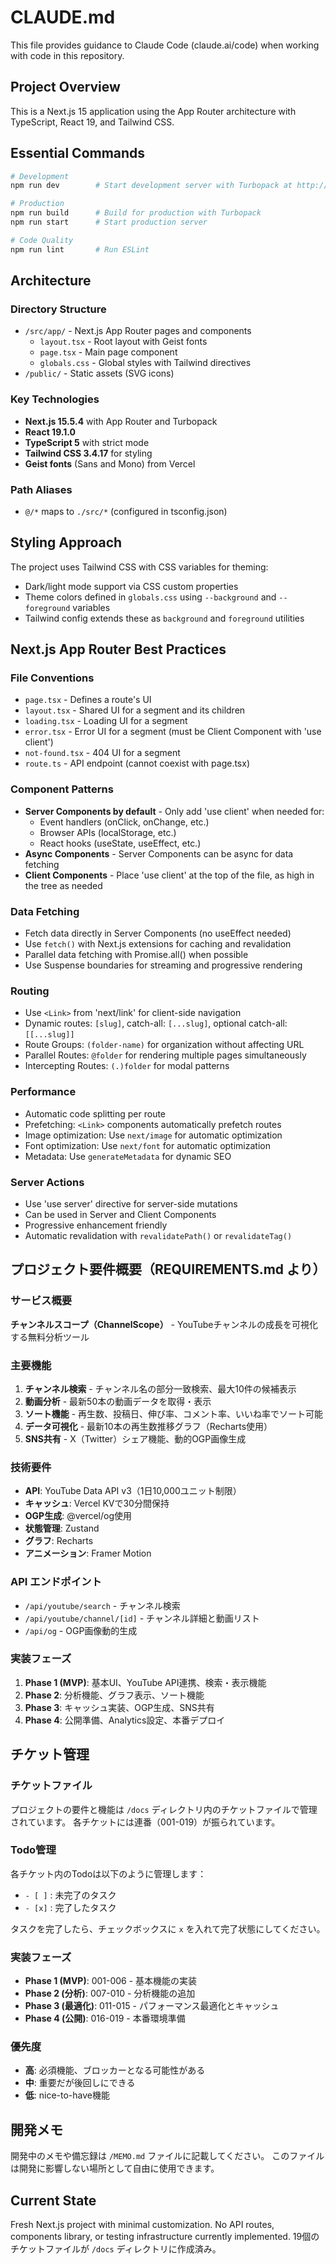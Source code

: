 # CLAUDE.md

This file provides guidance to Claude Code (claude.ai/code) when working with code in this repository.

## Project Overview

This is a Next.js 15 application using the App Router architecture with TypeScript, React 19, and Tailwind CSS.

## Essential Commands

```bash
# Development
npm run dev        # Start development server with Turbopack at http://localhost:3000

# Production
npm run build      # Build for production with Turbopack
npm run start      # Start production server

# Code Quality
npm run lint       # Run ESLint
```

## Architecture

### Directory Structure
- `/src/app/` - Next.js App Router pages and components
  - `layout.tsx` - Root layout with Geist fonts
  - `page.tsx` - Main page component
  - `globals.css` - Global styles with Tailwind directives
- `/public/` - Static assets (SVG icons)

### Key Technologies
- **Next.js 15.5.4** with App Router and Turbopack
- **React 19.1.0**
- **TypeScript 5** with strict mode
- **Tailwind CSS 3.4.17** for styling
- **Geist fonts** (Sans and Mono) from Vercel

### Path Aliases
- `@/*` maps to `./src/*` (configured in tsconfig.json)

## Styling Approach

The project uses Tailwind CSS with CSS variables for theming:
- Dark/light mode support via CSS custom properties
- Theme colors defined in `globals.css` using `--background` and `--foreground` variables
- Tailwind config extends these as `background` and `foreground` utilities

## Next.js App Router Best Practices

### File Conventions
- `page.tsx` - Defines a route's UI
- `layout.tsx` - Shared UI for a segment and its children
- `loading.tsx` - Loading UI for a segment
- `error.tsx` - Error UI for a segment (must be Client Component with 'use client')
- `not-found.tsx` - 404 UI for a segment
- `route.ts` - API endpoint (cannot coexist with page.tsx)

### Component Patterns
- **Server Components by default** - Only add 'use client' when needed for:
  - Event handlers (onClick, onChange, etc.)
  - Browser APIs (localStorage, etc.)
  - React hooks (useState, useEffect, etc.)
- **Async Components** - Server Components can be async for data fetching
- **Client Components** - Place 'use client' at the top of the file, as high in the tree as needed

### Data Fetching
- Fetch data directly in Server Components (no useEffect needed)
- Use `fetch()` with Next.js extensions for caching and revalidation
- Parallel data fetching with Promise.all() when possible
- Use Suspense boundaries for streaming and progressive rendering

### Routing
- Use `<Link>` from 'next/link' for client-side navigation
- Dynamic routes: `[slug]`, catch-all: `[...slug]`, optional catch-all: `[[...slug]]`
- Route Groups: `(folder-name)` for organization without affecting URL
- Parallel Routes: `@folder` for rendering multiple pages simultaneously
- Intercepting Routes: `(.)folder` for modal patterns

### Performance
- Automatic code splitting per route
- Prefetching: `<Link>` components automatically prefetch routes
- Image optimization: Use `next/image` for automatic optimization
- Font optimization: Use `next/font` for automatic optimization
- Metadata: Use `generateMetadata` for dynamic SEO

### Server Actions
- Use 'use server' directive for server-side mutations
- Can be used in Server and Client Components
- Progressive enhancement friendly
- Automatic revalidation with `revalidatePath()` or `revalidateTag()`

## プロジェクト要件概要（REQUIREMENTS.md より）

### サービス概要
**チャンネルスコープ（ChannelScope）** - YouTubeチャンネルの成長を可視化する無料分析ツール

### 主要機能
1. **チャンネル検索** - チャンネル名の部分一致検索、最大10件の候補表示
2. **動画分析** - 最新50本の動画データを取得・表示
3. **ソート機能** - 再生数、投稿日、伸び率、コメント率、いいね率でソート可能
4. **データ可視化** - 最新10本の再生数推移グラフ（Recharts使用）
5. **SNS共有** - X（Twitter）シェア機能、動的OGP画像生成

### 技術要件
- **API**: YouTube Data API v3（1日10,000ユニット制限）
- **キャッシュ**: Vercel KVで30分間保持
- **OGP生成**: @vercel/og使用
- **状態管理**: Zustand
- **グラフ**: Recharts
- **アニメーション**: Framer Motion

### API エンドポイント
- `/api/youtube/search` - チャンネル検索
- `/api/youtube/channel/[id]` - チャンネル詳細と動画リスト
- `/api/og` - OGP画像動的生成

### 実装フェーズ
1. **Phase 1 (MVP)**: 基本UI、YouTube API連携、検索・表示機能
2. **Phase 2**: 分析機能、グラフ表示、ソート機能
3. **Phase 3**: キャッシュ実装、OGP生成、SNS共有
4. **Phase 4**: 公開準備、Analytics設定、本番デプロイ

## チケット管理

### チケットファイル
プロジェクトの要件と機能は `/docs` ディレクトリ内のチケットファイルで管理されています。
各チケットには連番（001-019）が振られています。

### Todo管理
各チケット内のTodoは以下のように管理します：
- `- [ ]` : 未完了のタスク
- `- [x]` : 完了したタスク

タスクを完了したら、チェックボックスに `x` を入れて完了状態にしてください。

### 実装フェーズ
- **Phase 1 (MVP)**: 001-006 - 基本機能の実装
- **Phase 2 (分析)**: 007-010 - 分析機能の追加
- **Phase 3 (最適化)**: 011-015 - パフォーマンス最適化とキャッシュ
- **Phase 4 (公開)**: 016-019 - 本番環境準備

### 優先度
- **高**: 必須機能、ブロッカーとなる可能性がある
- **中**: 重要だが後回しにできる
- **低**: nice-to-have機能

## 開発メモ

開発中のメモや備忘録は `/MEMO.md` ファイルに記載してください。
このファイルは開発に影響しない場所として自由に使用できます。

## Current State

Fresh Next.js project with minimal customization. No API routes, components library, or testing infrastructure currently implemented.
19個のチケットファイルが `/docs` ディレクトリに作成済み。